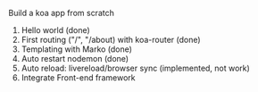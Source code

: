 Build a koa app from scratch

1) Hello world (done)
2) First routing ("/", "/about) with koa-router (done)
3) Templating with Marko (done)
4) Auto restart nodemon (done)
5) Auto reload: livereload/browser sync (implemented, not work)
6) Integrate Front-end framework